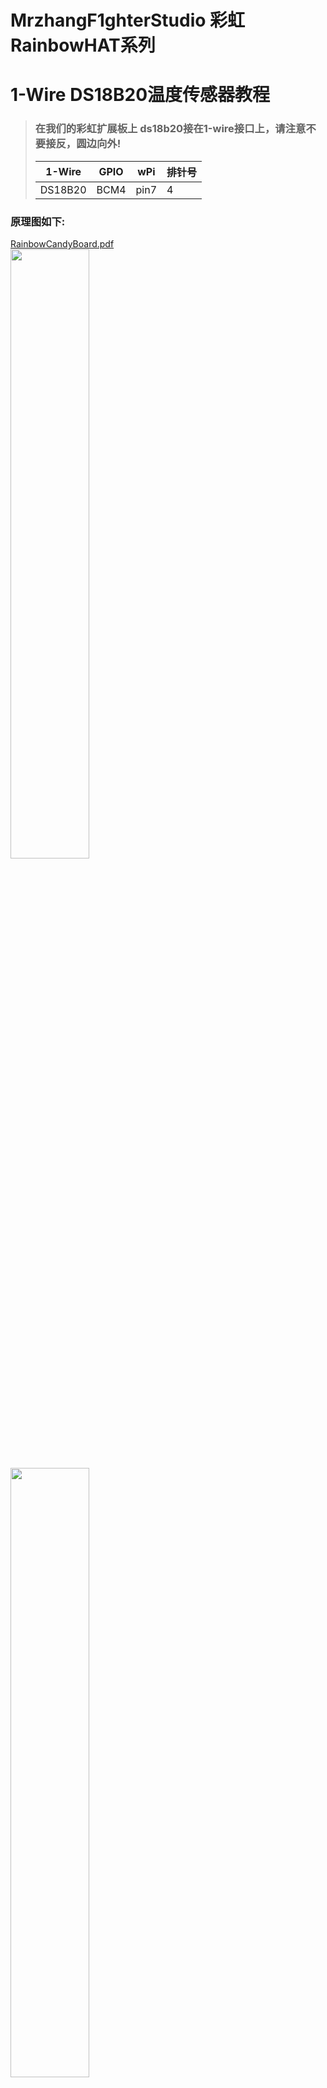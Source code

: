 # MrzhangF1ghterStudio 彩虹RainbowHAT系列
# 1-Wire DS18B20温度传感器教程

> ### 在我们的彩虹扩展板上 ds18b20接在1-wire接口上，请注意不要接反，圆边向外!
> 1-Wire| GPIO | wPi |排针号|
> |----|-----|-----|-----|
> |DS18B20|BCM4|pin7| 4  |    
### 原理图如下:
[RainbowCandyBoard.pdf](https://github.com/MrzhangF1ghter/RainbowCandyBoard/blob/master/schematic/RainbowCandyBoard_Rev2.0.pdf)<br>
<img src="https://img.alicdn.com/imgextra/i2/1887229091/O1CN012H1j61lkVzAaTxe_!!1887229091.png" width=50% height=50%/><br>
<img src="https://img.alicdn.com/imgextra/i2/1887229091/O1CN012H1j5zNKVW8O3TU_!!1887229091.png" width=50% height=50%/><br>
# 准备工作

### 修改配置文件:
> root权限打开树莓派配置文件<br>
> `sudo vi /boot/config.txt`<br>
> 在文件末尾加入：`dtoverlay=w1-gpio-pull`<br>
<img src="https://img.alicdn.com/imgextra/i4/1887229091/O1CN012H1j62NOjBW5Kwy_!!1887229091.png" width=50% height=50%/><br>
> 保存退出重启<br>
> `sudo reboot`<br>
### 检查模块是否加载
> `lsmod`找到w1_therm、w1_gpio代表加载成功<br>
> <img src="https://img.alicdn.com/imgextra/i1/1887229091/O1CN012H1j609pb78mW43_!!1887229091.png" width=50% height=50%/><br>
> 若无或二缺一，请手动加载模块:
> `sudo modprobe w1_gpio`<br>
> `sudo modprobe w1_therm`<br>
> 如果没有问题，将会在/sys/bus/w1/devices/中发现28-xxxx开头的文件夹，此为DS18B20的ROM，通过读取里面的w1-slave文件则返回当前温度值，如图:<br>
> <img src="https://img.alicdn.com/imgextra/i3/1887229091/O1CN012H1j5v3c4FV3VfG_!!1887229091.png" width=50% height=50%/><br>
> 返回数据中 第一行的YES表示CRC校验成功 数据有效，第二行的t=xxxx则为当前温度<br>
### 代码 请打开先关文件夹查看教程和代码
